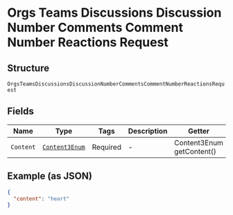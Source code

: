 
# Orgs Teams Discussions Discussion Number Comments Comment Number Reactions Request

## Structure

`OrgsTeamsDiscussionsDiscussionNumberCommentsCommentNumberReactionsRequest`

## Fields

| Name | Type | Tags | Description | Getter | Setter |
|  --- | --- | --- | --- | --- | --- |
| `Content` | [`Content3Enum`](../../doc/models/content-3-enum.md) | Required | - | Content3Enum getContent() | setContent(Content3Enum content) |

## Example (as JSON)

```json
{
  "content": "heart"
}
```

